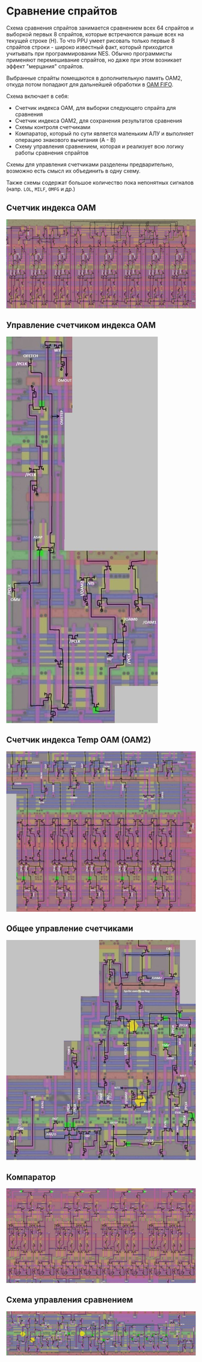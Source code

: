 # Сравнение спрайтов

Схема сравнения спрайтов занимается сравнением всех 64 спрайтов и выборкой первых 8 спрайтов, которые встречаются раньше всех на текущей строке (H). То что PPU умеет рисовать только первые 8 спрайтов строки - широко известный факт, который приходится учитывать при программировании NES. Обычно программисты применяют перемешивание спрайтов, но даже при этом возникает эффект "мерцания" спрайтов.

Выбранные спрайты помещаются в дополнительную память OAM2, откуда потом попадают для дальнейшей обработки в [OAM FIFO](fifo.md).

Схема включает в себя:
- Счетчик индекса OAM, для выборки следующего спрайта для сравнения
- Счетчик индекса OAM2, для сохранения результатов сравнения
- Схемы контроля счетчиками
- Компаратор, который по сути является маленьким АЛУ и выполняет операцию знакового вычитания (A - B)
- Схему управления сравнением, которая и реализует всю логику работы сравнения спрайтов

Схемы для управления счетчиками разделены предварительно, возможно есть смысл их объединить в одну схему.

Также схемы содержат большое количество пока непонятных сигналов (напр. `LOL`, `MILF`, `OMFG` и др.) 

## Счетчик индекса OAM

![oam_index_counter](/BreakingNESWiki/imgstore/oam_index_counter.jpg)

## Управление счетчиком индекса OAM

![oam_index_counter_control](/BreakingNESWiki/imgstore/oam_index_counter_control.jpg)

## Счетчик индекса Temp OAM (OAM2)

![oam2_index_counter](/BreakingNESWiki/imgstore/oam2_index_counter.jpg)

## Общее управление счетчиками

![oam_counters_control](/BreakingNESWiki/imgstore/oam_counters_control.jpg)

## Компаратор

![oam_cmpr](/BreakingNESWiki/imgstore/oam_cmpr.jpg)

## Схема управления сравнением

![oam_eval_control](/BreakingNESWiki/imgstore/oam_eval_control.jpg)
